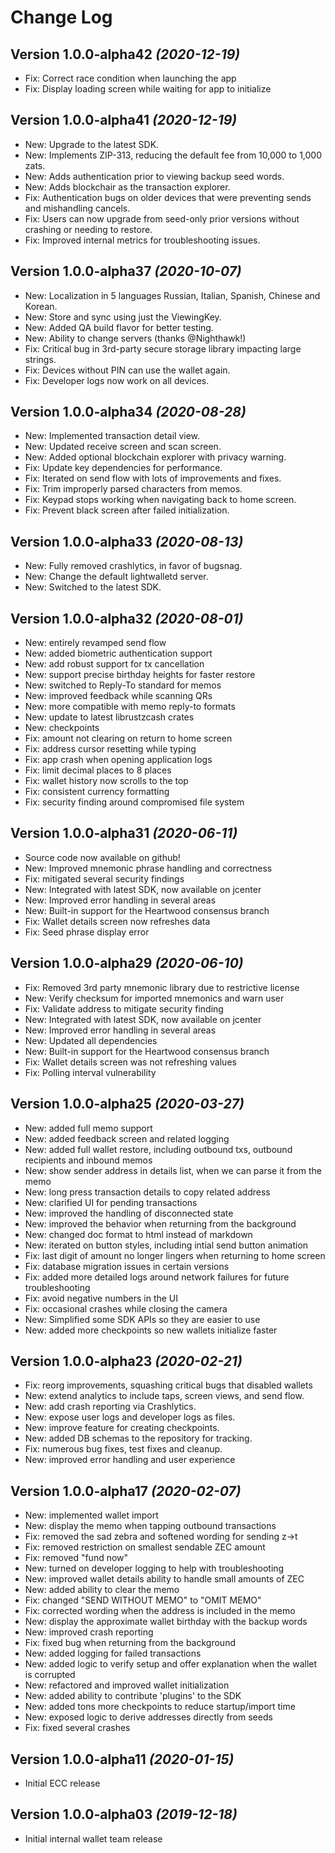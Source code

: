Change Log
==========

Version 1.0.0-alpha42 *(2020-12-19)*
------------------------------------
- Fix: Correct race condition when launching the app
- Fix: Display loading screen while waiting for app to initialize

Version 1.0.0-alpha41 *(2020-12-19)*
------------------------------------
- New: Upgrade to the latest SDK.
- New: Implements ZIP-313, reducing the default fee from 10,000 to 1,000 zats.
- New: Adds authentication prior to viewing backup seed words.
- New: Adds blockchair as the transaction explorer.
- Fix: Authentication bugs on older devices that were preventing sends and mishandling cancels.
- Fix: Users can now upgrade from seed-only prior versions without crashing or needing to restore.
- Fix: Improved internal metrics for troubleshooting issues.

Version 1.0.0-alpha37 *(2020-10-07)*
------------------------------------
- New: Localization in 5 languages Russian, Italian, Spanish, Chinese and Korean.
- New: Store and sync using just the ViewingKey.
- New: Added QA build flavor for better testing.
- New: Ability to change servers (thanks @Nighthawk!)
- Fix: Critical bug in 3rd-party secure storage library impacting large strings.
- Fix: Devices without PIN can use the wallet again.
- Fix: Developer logs now work on all devices.

Version 1.0.0-alpha34 *(2020-08-28)*
------------------------------------
- New: Implemented transaction detail view.
- New: Updated receive screen and scan screen.
- New: Added optional blockchain explorer with privacy warning.
- Fix: Update key dependencies for performance.
- Fix: Iterated on send flow with lots of improvements and fixes.
- Fix: Trim improperly parsed characters from memos.
- Fix: Keypad stops working when navigating back to home screen.
- Fix: Prevent black screen after failed initialization.

Version 1.0.0-alpha33 *(2020-08-13)*
------------------------------------
- New: Fully removed crashlytics, in favor of bugsnag.
- New: Change the default lightwalletd server.
- New: Switched to the latest SDK.

Version 1.0.0-alpha32 *(2020-08-01)*
------------------------------------
- New: entirely revamped send flow
- New: added biometric authentication support
- New: add robust support for tx cancellation
- New: support precise birthday heights for faster restore
- New: switched to Reply-To standard for memos
- New: improved feedback while scanning QRs
- New: more compatible with memo reply-to formats
- New: update to latest librustzcash crates
- New: checkpoints
- Fix: amount not clearing on return to home screen
- Fix: address cursor resetting while typing
- Fix: app crash when opening application logs
- Fix: limit decimal places to 8 places
- Fix: wallet history now scrolls to the top
- Fix: consistent currency formatting
- Fix: security finding around compromised file system

Version 1.0.0-alpha31 *(2020-06-11)*
------------------------------------
- Source code now available on github!
- New: Improved mnemonic phrase handling and correctness
- Fix: mitigated several security findings
- New: Integrated with latest SDK, now available on jcenter
- New: Improved error handling in several areas
- New: Built-in support for the Heartwood consensus branch
- Fix: Wallet details screen now refreshes data
- Fix: Seed phrase display error

Version 1.0.0-alpha29 *(2020-06-10)*
------------------------------------
- Fix: Removed 3rd party mnemonic library due to restrictive license
- New: Verify checksum for imported mnemonics and warn user
- Fix: Validate address to mitigate security finding
- New: Integrated with latest SDK, now available on jcenter
- New: Improved error handling in several areas
- New: Updated all dependencies
- New: Built-in support for the Heartwood consensus branch
- Fix: Wallet details screen was not refreshing values
- Fix: Polling interval vulnerability

Version 1.0.0-alpha25 *(2020-03-27)*
------------------------------------
- New: added full memo support
- New: added feedback screen and related logging
- New: added full wallet restore, including outbound txs, outbound recipients and inbound memos
- New: show sender address in details list, when we can parse it from the memo
- New: long press transaction details to copy related address
- New: clarified UI for pending transactions
- New: improved the handling of disconnected state
- New: improved the behavior when returning from the background
- New: changed doc format to html instead of markdown
- New: iterated on button styles, including intial send button animation
- Fix: last digit of amount no longer lingers when returning to home screen
- Fix: database migration issues in certain versions
- Fix: added more detailed logs around network failures for future troubleshooting
- Fix: avoid negative numbers in the UI
- Fix: occasional crashes while closing the camera
- New: Simplified some SDK APIs so they are easier to use
- New: added more checkpoints so new wallets initialize faster

Version 1.0.0-alpha23 *(2020-02-21)*
------------------------------------
- Fix: reorg improvements, squashing critical bugs that disabled wallets
- New: extend analytics to include taps, screen views, and send flow.
- New: add crash reporting via Crashlytics.
- New: expose user logs and developer logs as files.
- New: improve feature for creating checkpoints.
- New: added DB schemas to the repository for tracking.
- Fix: numerous bug fixes, test fixes and cleanup.
- New: improved error handling and user experience

Version 1.0.0-alpha17 *(2020-02-07)*
------------------------------------
- New: implemented wallet import
- New: display the memo when tapping outbound transactions
- Fix: removed the sad zebra and softened wording for sending z->t
- Fix: removed restriction on smallest sendable ZEC amount
- Fix: removed "fund now"
- New: turned on developer logging to help with troubleshooting
- New: improved wallet details ability to handle small amounts of ZEC
- New: added ability to clear the memo
- Fix: changed "SEND WITHOUT MEMO" to "OMIT MEMO"
- Fix: corrected wording when the address is included in the memo
- New: display the approximate wallet birthday with the backup words
- New: improved crash reporting
- Fix: fixed bug when returning from the background
- New: added logging for failed transactions
- New: added logic to verify setup and offer explanation when the wallet is corrupted
- New: refactored and improved wallet initialization
- New: added ability to contribute 'plugins' to the SDK
- New: added tons more checkpoints to reduce startup/import time
- New: exposed logic to derive addresses directly from seeds
- Fix: fixed several crashes

Version 1.0.0-alpha11 *(2020-01-15)*
------------------------------------
- Initial ECC release

Version 1.0.0-alpha03 *(2019-12-18)*
------------------------------------
- Initial internal wallet team release
